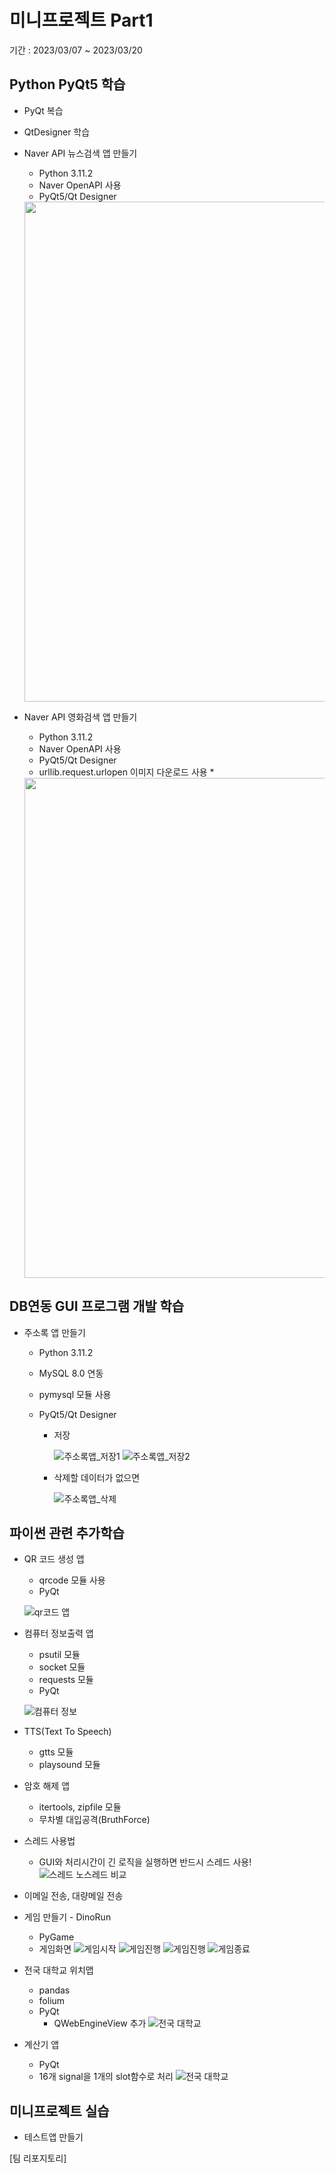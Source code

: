 # 미니프로젝트 Part1
기간 : 2023/03/07 ~ 2023/03/20

## Python PyQt5 학습
- PyQt 복습
- QtDesigner 학습
- Naver API 뉴스검색 앱 만들기
  - Python 3.11.2
  - Naver OpenAPI 사용
  - PyQt5/Qt Designer
  <!-- HTML 주석
  ![네이버뉴스앱](https://github.com/llsuzn/Mini_Projects/blob/main/images/naver_news.png?raw=true)
  -->
  <img src="https://github.com/llsuzn/Mini_Projects/blob/main/images/naver_news2.png?raw=true" width=800 />

- Naver API 영화검색 앱 만들기 
  - Python 3.11.2
  - Naver OpenAPI 사용
  - PyQt5/Qt Designer
  - urllib.request.urlopen 이미지 다운로드 사용 *
  <img src="https://github.com/llsuzn/Mini_Projects/blob/main/images/naver_movie.png?raw=true" width=800 /> 

## DB연동 GUI 프로그램 개발 학습
- 주소록 앱 만들기
  - Python 3.11.2
  - MySQL 8.0 연동
  - pymysql 모듈 사용
  - PyQt5/Qt Designer
  
    - 저장

      ![주소록앱_저장1](https://github.com/llsuzn/Mini_Projects/blob/main/images/addressbook_save0.png?raw=true)
      ![주소록앱_저장2](https://github.com/llsuzn/Mini_Projects/blob/main/images/addressbook_save1.png?raw=true)  
  
    - 삭제할 데이터가 없으면

      ![주소록앱_삭제](https://github.com/llsuzn/Mini_Projects/blob/main/images/delete.png?raw=true)  
  
## 파이썬 관련 추가학습
- QR 코드 생성 앱
  - qrcode 모듈 사용
  - PyQt

  ![qr코드 앱](https://github.com/llsuzn/Mini_Projects/blob/main/images/qrcodeApp.png?raw=true)  


- 컴퓨터 정보출력 앱
  - psutil 모듈
  - socket 모듈
  - requests 모듈
  - PyQt

  ![컴퓨터 정보](https://github.com/llsuzn/Mini_Projects/blob/main/images/cominfoApp.png?raw=true)  

- TTS(Text To Speech)
  - gtts 모듈
  - playsound 모듈

- 암호 해제 앱
  - itertools, zipfile 모듈
  - 무차별 대입공격(BruthForce)

- 스레드 사용법
  - GUI와 처리시간이 긴 로직을 실행하면 반드시 스레드 사용! 
  ![스레드 노스레드 비교](https://github.com/llsuzn/Mini_Projects/blob/main/images/thread.png?raw=true)

- 이메일 전송, 대량메일 전송

- 게임 만들기 - DinoRun
  - PyGame
  - 게임화면
  ![게임시작](https://github.com/llsuzn/Mini_Projects/blob/main/images/StartGame.png?raw=true)
  ![게임진행](https://github.com/llsuzn/Mini_Projects/blob/main/images/GamePlay.png?raw=true)
  ![게임진행](https://github.com/llsuzn/Mini_Projects/blob/main/images/PyGame.png?raw=true)
  ![게임종료](https://github.com/llsuzn/Mini_Projects/blob/main/images/EndGame.png?raw=true)

- 전국 대학교 위치맵
  - pandas
  - folium
  - PyQt
    - QWebEngineView 추가
  ![전국 대학교](https://github.com/llsuzn/Mini_Projects/blob/main/images/universityMap.png?raw=true)    

- 계산기 앱
  - PyQt  
  - 16개 signal을 1개의 slot함수로 처리
  ![전국 대학교](https://github.com/llsuzn/Mini_Projects/blob/main/images/calculator.png?raw=true)
    
## 미니프로젝트 실습
- 테스트앱 만들기

[팀 리포지토리]
